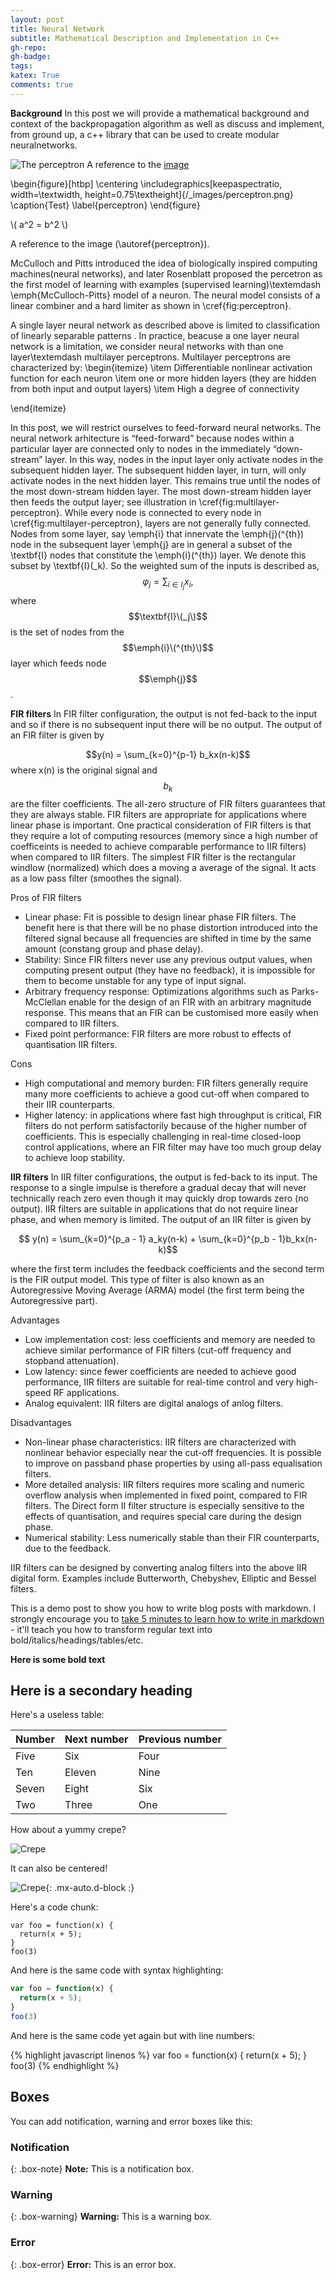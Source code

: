 ```yaml
---
layout: post
title: Neural Network
subtitle: Mathematical Description and Implementation in C++ 
gh-repo: 
gh-badge: 
tags: 
katex: True
comments: true
---
```


**Background**
In this post we will provide a mathematical background and context of the backpropagation algorithm as well as discuss and implement, from ground up, a c++ library that can be used to create modular neuralnetworks.

[image]:/_images/perceptron.png
![The perceptron][image]
A reference to the [image](#image)

\begin{figure}[htbp]
\centering
\includegraphics[keepaspectratio, width=\textwidth,  height=0.75\textheight]{/_images/perceptron.png}
\caption{Test}
\label{perceptron}
\end{figure}

\\( a^2 = b^2 \\)

A reference to the image (\autoref{perceptron}).

McCulloch and Pitts introduced the idea of biologically inspired computing machines(neural networks), and later Rosenblatt proposed the percetron as the first model of learning with examples (supervised learning)\textemdash \emph{McCulloch-Pitts} model of a neuron. 
The neural model consists of a linear combiner and a hard limiter as shown in \cref{fig:perceptron}.

A single layer neural network as described above is limited to classification of linearly separable patterns . In practice, beacuse a one layer neural network is a limitation, we consider neural networks with than one layer\textemdash multilayer perceptrons.
Multilayer perceptrons are characterized by:
\begin{itemize}
\item Differentiable nonlinear activation function for each neuron
\item one or more hidden layers (they are hidden from both input and output layers)
\item High a degree of connectivity
  
\end{itemize}

In this post, we will restrict ourselves to feed-forward neural networks. The neural network arhitecture is “feed-forward” because nodes within a particular layer are connected only to nodes in the immediately “down-stream” layer. In this way, nodes in the input layer only activate nodes in the subsequent hidden layer. The subsequent hidden layer, in turn, will only activate nodes in the next hidden layer. This remains true until the nodes of the most down-stream hidden layer. The most down-stream hidden layer then feeds the output layer; see illustration in \cref{fig:multilayer-perceptron}. While every node is connected to every node in \cref{fig:multilayer-perceptron}, layers are not generally fully connected. Nodes from some layer, say \emph{i} that innervate the \emph{j}\(^{th}\) node in the subsequent layer \emph{j}
are in general a subset of the \textbf{I} nodes that constitute the \emph{i}\(^{th}\) layer. We denote this subset by \textbf{I}\(_k\). So the weighted sum of the inputs is described as,
$$\begin{equation}
  \varphi_j = \sum_{i\in I_j}x_i,
\end{equation}
$$
where $$\textbf{I}\(_j\)$$ is the set of nodes from the $$\emph{i}\(^{th}\)$$ layer which feeds node $$\emph{j}$$.

**FIR filters**
In FIR filter configuration, the output is not fed-back to the input and so if there is no subsequent input there will be no output. The output of an FIR filter is given by
 
 $$y(n) = \sum_{k=0}^{p-1} b_kx(n-k)$$
 where x(n) is the original signal and $$b_k$$ are the filter coefficients. The all-zero structure of FIR filters guarantees that they are always stable. FIR filters are appropriate for applications where linear phase is important.  One practical consideration of FIR filters is that they require a lot of computing resources (memory since a high number of coefficeints is needed to achieve comparable performance to IIR filters) when compared to IIR filters. The simplest FIR filter is the rectangular windlow (normalized) which does a moving a average of the signal. It acts as a low pass filter (smoothes the signal).  

Pros of FIR filters

*    Linear phase: Fit is possible to design linear phase FIR filters. The benefit here is that there will be no phase distortion introduced into the filtered signal because all frequencies are shifted in time by the same amount (constang group and phase delay).    
*    Stability: Since FIR filters never use any previous output values, when computing present output (they have no feedback), it is impossible for them to become unstable for any type of input signal. 
*    Arbitrary frequency response: Optimizations algorithms such as Parks-McClellan enable for the design of an FIR with an arbitrary magnitude response. This means that an FIR can be customised more easily when compared to IIR filters.
*    Fixed point performance: FIR filters are more robust to effects of quantisation IIR filters.

Cons

*    High computational and memory burden: FIR filters generally require many more coefficients to achieve a good cut-off when compared to their IIR counterparts. 
*    Higher latency: in applications where fast high throughput is critical, FIR filters do not perform satisfactorily because of the higher number of coefficients. This is especially challenging in real-time closed-loop control applications, where an FIR filter may have too much group delay to achieve loop stability.

**IIR filters**
In IIR filter configurations, the output is fed-back to its input. The response to a single impulse is therefore a gradual decay that will never technically reach zero even though it may quickly drop towards zero (no output). IIR filters are suitable in applications that do not require linear phase, and when memory is limited. 
The output of an IIR filter is given by 

$$ y(n) = \sum_{k=0}^{p_a - 1} a_ky(n-k) + \sum_{k=0}^{p_b - 1}b_kx(n-k)$$

where the first term includes the feedback coefficients and the second term is the FIR output model. This type of filter is also known as an Autoregressive Moving Average (ARMA) model (the first term being the Autoregressive part). 


Advantages

*    Low implementation cost: less coefficients and memory are needed to achieve similar performance of FIR filters (cut-off frequency and stopband attenuation).
*    Low latency: since fewer coefficients are needed to achieve good performance, IIR filters are suitable for real-time control and very high-speed RF applications.
*    Analog equivalent: IIR filters are digital analogs of anlog filters.

Disadvantages

*    Non-linear phase characteristics: IIR filters are characterized with nonlinear behavior especially near the cut-off frequencies. It is possible to improve on passband phase properties by using all-pass equalisation filters.
*    More detailed analysis: IIR filters requires more scaling and numeric overflow analysis when implemented in fixed point, compared to FIR filters. The Direct form II filter structure is especially sensitive to the effects of quantisation, and requires special care during the design phase.
*    Numerical stability: Less numerically stable than their FIR counterparts, due to the feedback.


IIR filters can be designed by converting analog filters into the above IIR digital form. Examples include Butterworth, Chebyshev, Elliptic and Bessel filters.



This is a demo post to show you how to write blog posts with markdown.  I strongly encourage you to [take 5 minutes to learn how to write in markdown](https://markdowntutorial.com/) - it'll teach you how to transform regular text into bold/italics/headings/tables/etc.

**Here is some bold text**

## Here is a secondary heading

Here's a useless table:

| Number | Next number | Previous number |
| :------ |:--- | :--- |
| Five | Six | Four |
| Ten | Eleven | Nine |
| Seven | Eight | Six |
| Two | Three | One |


How about a yummy crepe?

![Crepe](https://s3-media3.fl.yelpcdn.com/bphoto/cQ1Yoa75m2yUFFbY2xwuqw/348s.jpg)

It can also be centered!

![Crepe](https://s3-media3.fl.yelpcdn.com/bphoto/cQ1Yoa75m2yUFFbY2xwuqw/348s.jpg){: .mx-auto.d-block :}

Here's a code chunk:

~~~
var foo = function(x) {
  return(x + 5);
}
foo(3)
~~~

And here is the same code with syntax highlighting:

```javascript
var foo = function(x) {
  return(x + 5);
}
foo(3)
```

And here is the same code yet again but with line numbers:

{% highlight javascript linenos %}
var foo = function(x) {
  return(x + 5);
}
foo(3)
{% endhighlight %}

## Boxes
You can add notification, warning and error boxes like this:

### Notification

{: .box-note}
**Note:** This is a notification box.

### Warning

{: .box-warning}
**Warning:** This is a warning box.

### Error

{: .box-error}
**Error:** This is an error box.
